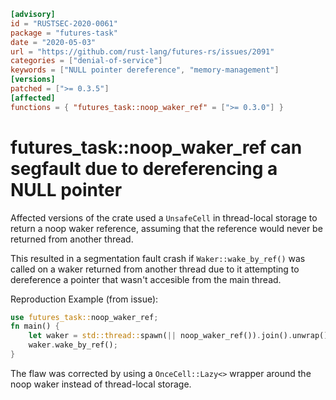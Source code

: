 ```toml
[advisory]
id = "RUSTSEC-2020-0061"
package = "futures-task"
date = "2020-05-03"
url = "https://github.com/rust-lang/futures-rs/issues/2091"
categories = ["denial-of-service"]
keywords = ["NULL pointer dereference", "memory-management"]
[versions]
patched = [">= 0.3.5"]
[affected]
functions = { "futures_task::noop_waker_ref" = [">= 0.3.0"] }
```

# futures_task::noop_waker_ref can segfault due to dereferencing a NULL pointer

Affected versions of the crate used a `UnsafeCell` in thread-local storage to return a noop waker reference,
assuming that the reference would never be returned from another thread.

This resulted in a segmentation fault crash if `Waker::wake_by_ref()` was called on a waker returned from another thread due to 
it attempting to dereference a pointer that wasn't accesible from the main thread.

Reproduction Example (from issue):
```rust
use futures_task::noop_waker_ref;
fn main() {
    let waker = std::thread::spawn(|| noop_waker_ref()).join().unwrap();
    waker.wake_by_ref();
}
```

The flaw was corrected by using a `OnceCell::Lazy<>` wrapper around the noop waker instead of thread-local storage.
